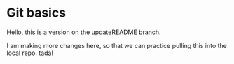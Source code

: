 # Git basics

Hello, this is a version on the updateREADME branch.

I am making more changes here, so that we can practice pulling this into the local repo.
tada!
